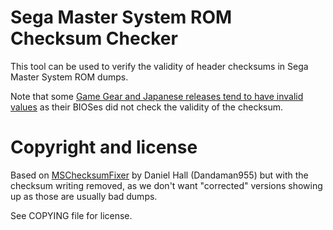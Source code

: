 # Sega Master System ROM Checksum Checker

This tool can be used to verify the validity of header checksums in
Sega Master System ROM dumps.

Note that some [Game Gear and Japanese releases tend to have invalid
values](http://www.smspower.org/Development/ROMHeader#Checksum7ffa2Bytes)
as their BIOSes did not check the validity of the checksum.

# Copyright and license

Based on [MSChecksumFixer](http://www.smspower.org/forums/16629-MasterSystemChecksumFixer)
by Daniel Hall (Dandaman955) but with the checksum writing removed, as we
don't want "corrected" versions showing up as those are usually bad dumps.

See COPYING file for license.
